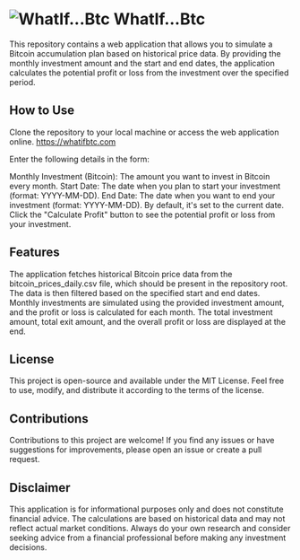 # ![WhatIf...Btc](favicon.ico) WhatIf...Btc 




This repository contains a web application that allows you to simulate a Bitcoin accumulation plan based on historical price data. By providing the monthly investment amount and the start and end dates, the application calculates the potential profit or loss from the investment over the specified period.

## How to Use
Clone the repository to your local machine or access the web application online.
https://whatifbtc.com

Enter the following details in the form:

Monthly Investment (Bitcoin): The amount you want to invest in Bitcoin every month.
Start Date: The date when you plan to start your investment (format: YYYY-MM-DD).
End Date: The date when you want to end your investment (format: YYYY-MM-DD). By default, it's set to the current date.
Click the "Calculate Profit" button to see the potential profit or loss from your investment.

## Features
The application fetches historical Bitcoin price data from the bitcoin_prices_daily.csv file, which should be present in the repository root.
The data is then filtered based on the specified start and end dates.
Monthly investments are simulated using the provided investment amount, and the profit or loss is calculated for each month.
The total investment amount, total exit amount, and the overall profit or loss are displayed at the end.
## License
This project is open-source and available under the MIT License. Feel free to use, modify, and distribute it according to the terms of the license.

## Contributions
Contributions to this project are welcome! If you find any issues or have suggestions for improvements, please open an issue or create a pull request.

## Disclaimer
This application is for informational purposes only and does not constitute financial advice. The calculations are based on historical data and may not reflect actual market conditions. Always do your own research and consider seeking advice from a financial professional before making any investment decisions.
